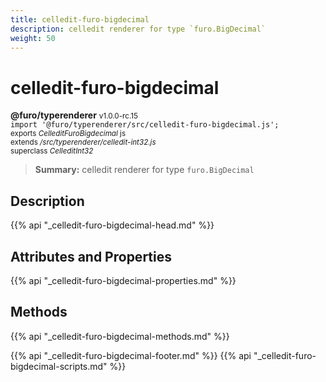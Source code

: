 ```yaml
---
title: celledit-furo-bigdecimal
description: celledit renderer for type `furo.BigDecimal`
weight: 50
---
```


# celledit-furo-bigdecimal
**@furo/typerenderer** <small>v1.0.0-rc.15</small>
<br>`import '@furo/typerenderer/src/celledit-furo-bigdecimal.js';`<small>
<br>exports *CelleditFuroBigdecimal* js
<br>extends */src/typerenderer/celledit-int32.js*
<br>superclass *CelleditInt32*</small>

> **Summary:** celledit renderer for type `furo.BigDecimal`

## Description



{{% api "_celledit-furo-bigdecimal-head.md" %}}

## Attributes and Properties
{{% api "_celledit-furo-bigdecimal-properties.md" %}}




## Methods
{{% api "_celledit-furo-bigdecimal-methods.md" %}}






{{% api "_celledit-furo-bigdecimal-footer.md" %}}
{{% api "_celledit-furo-bigdecimal-scripts.md" %}}
